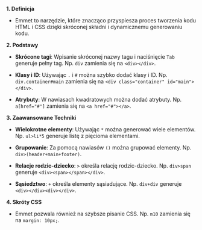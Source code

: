 **1. Definicja**

- Emmet to narzędzie, które znacząco przyspiesza proces tworzenia kodu HTML i CSS dzięki skróconej składni i dynamicznemu generowaniu kodu.

**2. Podstawy**

- **Skrócone tagi**: Wpisanie skróconej nazwy tagu i naciśnięcie `Tab` generuje pełny tag. Np. `div` zamienia się na `<div></div>`.
    
- **Klasy i ID**: Używając `.` i `#` można szybko dodać klasy i ID. Np. `div.container#main` zamienia się na `<div class="container" id="main"></div>`.
    
- **Atrybuty**: W nawiasach kwadratowych można dodać atrybuty. Np. `a[href="#"]` zamienia się na `<a href="#"></a>`.
    

**3. Zaawansowane Techniki**

- **Wielokrotne elementy**: Używając `*` można generować wiele elementów. Np. `ul>li*5` generuje listę z pięcioma elementami.
    
- **Grupowanie**: Za pomocą nawiasów `()` można grupować elementy. Np. `div>(header+main+footer)`.
    
- **Relacje rodzic-dziecko**: `>` określa relację rodzic-dziecko. Np. `div>span` generuje `<div><span></span></div>`.
    
- **Sąsiedztwo**: `+` określa elementy sąsiadujące. Np. `div+div` generuje `<div></div><div></div>`.
    

**4. Skróty CSS**

- Emmet pozwala również na szybsze pisanie CSS. Np. `m10` zamienia się na `margin: 10px;`.
